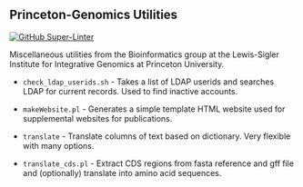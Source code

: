 Princeton-Genomics Utilities
----------------------------

[![GitHub Super-Linter](https://github.com/Princeton-LSI-ResearchComputing/lsi-misc-utils/workflows/Lint%20Code%20Base/badge.svg)](https://github.com/marketplace/actions/super-linter)

Miscellaneous utilities from the Bioinformatics group at the Lewis-Sigler
Institute for Integrative Genomics at Princeton University.

* `check_ldap_userids.sh` - Takes a list of LDAP userids and searches LDAP for
  current records. Used to find inactive accounts.

* `makeWebsite.pl` - Generates a simple template HTML website used for
  supplemental websites for publications.

* `translate` - Translate columns of text based on dictionary. Very flexible
  with many options.

* `translate_cds.pl` - Extract CDS regions from fasta reference and gff file
  and (optionally) translate into amino acid sequences.

